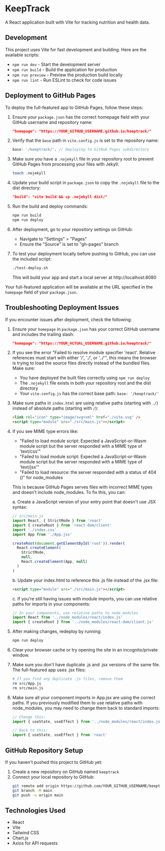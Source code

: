 # KeepTrack

A React application built with Vite for tracking nutrition and health data.

## Development

This project uses Vite for fast development and building. Here are the available scripts:

- `npm run dev` - Start the development server
- `npm run build` - Build the application for production
- `npm run preview` - Preview the production build locally
- `npm run lint` - Run ESLint to check for code issues

## Deployment to GitHub Pages

To deploy the full-featured app to GitHub Pages, follow these steps:

1. Ensure your `package.json` has the correct homepage field with your GitHub username and repository name:
   ```json
   "homepage": "https://YOUR_GITHUB_USERNAME.github.io/keeptrack/"
   ```

2. Verify that the `base` path in `vite.config.js` is set to the repository name:
   ```javascript
   base: '/keeptrack/', // Deploying to GitHub Pages subdirectory
   ```

3. Make sure you have a `.nojekyll` file in your repository root to prevent GitHub Pages from processing your files with Jekyll:
   ```bash
   touch .nojekyll
   ```

4. Update your build script in `package.json` to copy the `.nojekyll` file to the dist directory:
   ```json
   "build": "vite build && cp .nojekyll dist/"
   ```

5. Run the build and deploy commands:
   ```bash
   npm run build
   npm run deploy
   ```

6. After deployment, go to your repository settings on GitHub:
   - Navigate to "Settings" > "Pages"
   - Ensure the "Source" is set to "gh-pages" branch

7. To test your deployment locally before pushing to GitHub, you can use the included script:
   ```bash
   ./test-deploy.sh
   ```
   This will build your app and start a local server at http://localhost:8080

Your full-featured application will be available at the URL specified in the `homepage` field of your `package.json`.

## Troubleshooting Deployment Issues

If you encounter issues after deployment, check the following:

1. Ensure your `homepage` in `package.json` has your correct GitHub username and includes the trailing slash:
   ```json
   "homepage": "https://YOUR_ACTUAL_USERNAME.github.io/keeptrack/"
   ```

2. If you see the error "Failed to resolve module specifier 'react'. Relative references must start with either '/', './', or '../'", this means the browser is trying to load the source files directly instead of the bundled files. Make sure:
   - You have deployed the built files correctly using `npm run deploy`
   - The `.nojekyll` file exists in both your repository root and the dist directory
   - Your `vite.config.js` has the correct base path: `base: '/keeptrack/'`

3. Make sure paths in `index.html` are using relative paths (starting with `./`) instead of absolute paths (starting with `/`):
   ```html
   <link rel="icon" type="image/svg+xml" href="./vite.svg" />
   <script type="module" src="./src/main.js"></script>
   ```

3. If you see MIME type errors like:
   - "Failed to load module script: Expected a JavaScript-or-Wasm module script but the server responded with a MIME type of 'text/css'"
   - "Failed to load module script: Expected a JavaScript-or-Wasm module script but the server responded with a MIME type of 'text/jsx'"
   - "Failed to load resource: the server responded with a status of 404 ()" for node_modules

   This is because GitHub Pages serves files with incorrect MIME types and doesn't include node_modules. To fix this, you can:

   a. Create a JavaScript version of your entry point that doesn't use JSX syntax:
   ```javascript
   // src/main.js
   import React, { StrictMode } from 'react'
   import { createRoot } from 'react-dom/client'
   import './index.css'
   import App from './App.jsx'

   createRoot(document.getElementById('root')).render(
     React.createElement(
       StrictMode,
       null,
       React.createElement(App, null)
     )
   )
   ```

   b. Update your index.html to reference this .js file instead of the .jsx file:
   ```html
   <script type="module" src="./src/main.js"></script>
   ```

   c. If you're still having issues with module imports, you can use relative paths for imports in your components:
   ```javascript
   // In your components, use relative paths to node_modules
   import React from '../node_modules/react/index.js'
   import { createRoot } from '../node_modules/react-dom/client.js'
   ```

4. After making changes, redeploy by running:
   ```bash
   npm run deploy
   ```

5. Clear your browser cache or try opening the site in an incognito/private window.

6. Make sure you don't have duplicate .js and .jsx versions of the same file. The full-featured app uses .jsx files:
   ```bash
   # If you find any duplicate .js files, remove them
   rm src/App.js
   rm src/main.js
   ```

7. Make sure all your component imports in App.jsx are using the correct paths. If you previously modified them to use relative paths with node_modules, you may need to change them back to standard imports:
   ```javascript
   // Change this:
   import { useState, useEffect } from '../node_modules/react/index.js'

   // Back to this:
   import { useState, useEffect } from 'react'
   ```

## GitHub Repository Setup

If you haven't pushed this project to GitHub yet:

1. Create a new repository on GitHub named `keeptrack`
2. Connect your local repository to GitHub:
   ```bash
   git remote add origin https://github.com/YOUR_GITHUB_USERNAME/keeptrack.git
   git branch -M main
   git push -u origin main
   ```

## Technologies Used

- React
- Vite
- Tailwind CSS
- Chart.js
- Axios for API requests
